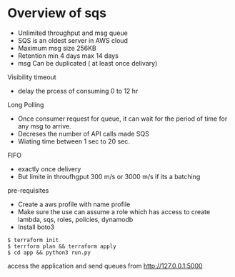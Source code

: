 # Overview of sqs

* Unlimited throughput and msg queue
* SQS is an oldest server in AWS cloud
* Maximum msg size 256KB
* Retention min 4 days max 14 days
* msg Can be duplicated ( at least once delivary)

Visibility timeout 
* delay the prcess of consuming 0 to 12 hr

Long Polling 
* Once consumer request for queue, it can wait for the period of time for any msg to arrive.
* Decreses the number of API calls made SQS
* Wiating time between 1 sec to 20 sec.

FIFO
* exactly once delivery 
* But limite in throufhgput 300 m/s or 3000 m/s if its a batching

pre-requisites 
* Create a aws profile with name profile
* Make sure the use can assume a  role which has access to create lambda, sqs, roles, policies, dynamodb
* Install boto3

```
$ terraform init
$ terrform plan && terraform apply 
$ cd app && python3 run.py 
```
access the application and  send queues from http://127.0.0.1:5000 
